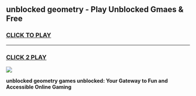 
## unblocked geometry - Play Unblocked Gmaes & Free
<h3>
<a href="https://news.freeplayer.one?title=unblocked_geometry&ref=23F">CLICK TO PLAY</a></h3>
<hr>

<h3>
<a href="https://news.freeplayer.one?title=unblocked_geometry&ref=23F">CLICK 2 PLAY</a>
  
</h3>

<a href="https://news.freeplayer.one?title=unblocked_geometry&ref=23F/"><img src="https://clearcache.store/games.png"></a>


**unblocked geometry games unblocked: Your Gateway to Fun and Accessible Online Gaming**
